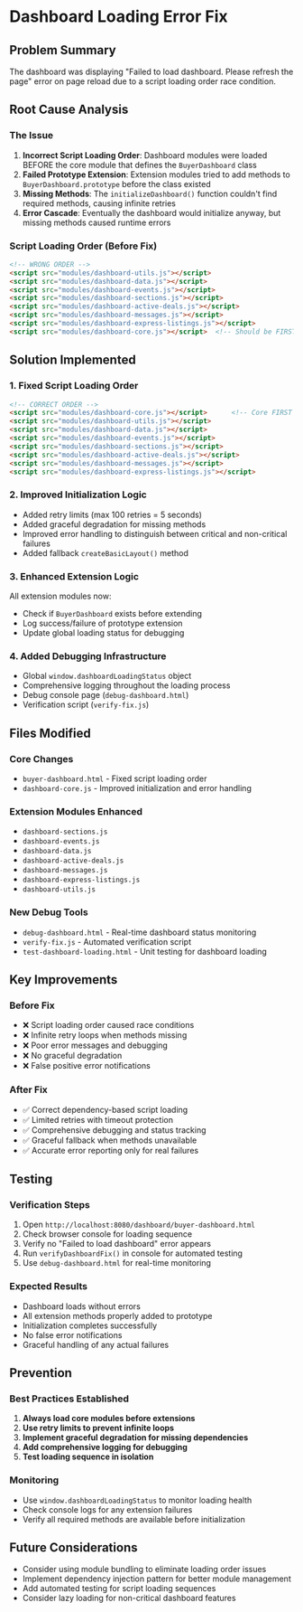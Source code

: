 # Dashboard Loading Error Fix

## Problem Summary
The dashboard was displaying "Failed to load dashboard. Please refresh the page" error on page reload due to a script loading order race condition.

## Root Cause Analysis

### The Issue
1. **Incorrect Script Loading Order**: Dashboard modules were loaded BEFORE the core module that defines the `BuyerDashboard` class
2. **Failed Prototype Extension**: Extension modules tried to add methods to `BuyerDashboard.prototype` before the class existed
3. **Missing Methods**: The `initializeDashboard()` function couldn't find required methods, causing infinite retries
4. **Error Cascade**: Eventually the dashboard would initialize anyway, but missing methods caused runtime errors

### Script Loading Order (Before Fix)
```html
<!-- WRONG ORDER -->
<script src="modules/dashboard-utils.js"></script>
<script src="modules/dashboard-data.js"></script>
<script src="modules/dashboard-events.js"></script>
<script src="modules/dashboard-sections.js"></script>
<script src="modules/dashboard-active-deals.js"></script>
<script src="modules/dashboard-messages.js"></script>
<script src="modules/dashboard-express-listings.js"></script>
<script src="modules/dashboard-core.js"></script>  <!-- Should be FIRST! -->
```

## Solution Implemented

### 1. Fixed Script Loading Order
```html
<!-- CORRECT ORDER -->
<script src="modules/dashboard-core.js"></script>      <!-- Core FIRST -->
<script src="modules/dashboard-utils.js"></script>
<script src="modules/dashboard-data.js"></script>
<script src="modules/dashboard-events.js"></script>
<script src="modules/dashboard-sections.js"></script>
<script src="modules/dashboard-active-deals.js"></script>
<script src="modules/dashboard-messages.js"></script>
<script src="modules/dashboard-express-listings.js"></script>
```

### 2. Improved Initialization Logic
- Added retry limits (max 100 retries = 5 seconds)
- Added graceful degradation for missing methods
- Improved error handling to distinguish between critical and non-critical failures
- Added fallback `createBasicLayout()` method

### 3. Enhanced Extension Logic
All extension modules now:
- Check if `BuyerDashboard` exists before extending
- Log success/failure of prototype extension
- Update global loading status for debugging

### 4. Added Debugging Infrastructure
- Global `window.dashboardLoadingStatus` object
- Comprehensive logging throughout the loading process
- Debug console page (`debug-dashboard.html`)
- Verification script (`verify-fix.js`)

## Files Modified

### Core Changes
- `buyer-dashboard.html` - Fixed script loading order
- `dashboard-core.js` - Improved initialization and error handling

### Extension Modules Enhanced
- `dashboard-sections.js`
- `dashboard-events.js`
- `dashboard-data.js`
- `dashboard-active-deals.js`
- `dashboard-messages.js`
- `dashboard-express-listings.js`
- `dashboard-utils.js`

### New Debug Tools
- `debug-dashboard.html` - Real-time dashboard status monitoring
- `verify-fix.js` - Automated verification script
- `test-dashboard-loading.html` - Unit testing for dashboard loading

## Key Improvements

### Before Fix
- ❌ Script loading order caused race conditions
- ❌ Infinite retry loops when methods missing
- ❌ Poor error messages and debugging
- ❌ No graceful degradation
- ❌ False positive error notifications

### After Fix
- ✅ Correct dependency-based script loading
- ✅ Limited retries with timeout protection
- ✅ Comprehensive debugging and status tracking
- ✅ Graceful fallback when methods unavailable
- ✅ Accurate error reporting only for real failures

## Testing

### Verification Steps
1. Open `http://localhost:8080/dashboard/buyer-dashboard.html`
2. Check browser console for loading sequence
3. Verify no "Failed to load dashboard" error appears
4. Run `verifyDashboardFix()` in console for automated testing
5. Use `debug-dashboard.html` for real-time monitoring

### Expected Results
- Dashboard loads without errors
- All extension methods properly added to prototype
- Initialization completes successfully
- No false error notifications
- Graceful handling of any actual failures

## Prevention

### Best Practices Established
1. **Always load core modules before extensions**
2. **Use retry limits to prevent infinite loops**
3. **Implement graceful degradation for missing dependencies**
4. **Add comprehensive logging for debugging**
5. **Test loading sequence in isolation**

### Monitoring
- Use `window.dashboardLoadingStatus` to monitor loading health
- Check console logs for any extension failures
- Verify all required methods are available before initialization

## Future Considerations
- Consider using module bundling to eliminate loading order issues
- Implement dependency injection pattern for better module management
- Add automated testing for script loading sequences
- Consider lazy loading for non-critical dashboard features

